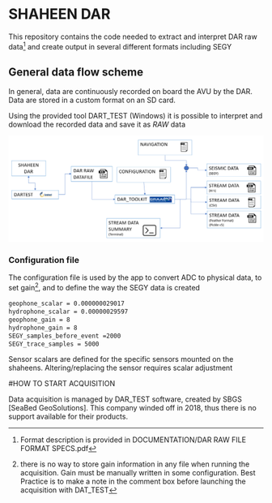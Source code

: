 # SHAHEEN DAR
This repository contains the code needed to extract and interpret DAR raw data[^1] and create output
in several different formats including SEGY

## General data flow scheme
In general, data are continuously recorded on board the AVU by the DAR. Data are stored in a custom format on an SD card.

Using the provided tool DART_TEST (Windows) it is possible to interpret and download the recorded data and save it as _RAW_ data

![sketch](/RES/IMG_00.png)

[^1]: Format description is provided in DOCUMENTATION/DAR RAW FILE FORMAT SPECS.pdf

### Configuration file
The configuration file is used by the app to convert ADC  to physical data, to set gain[^2], and to define the way the SEGY data is created
```
geophone_scalar = 0.000000029017
hydrophone_scalar = 0.00000029597
geophone_gain = 8
hydrophone_gain = 8
SEGY_samples_before_event =2000
SEGY_trace_samples = 5000
```
[^2]: there is no way to store gain information in any file when running the acquisition. Gain must be manually written in some configuration. Best Practice is to make a note in the comment box before launching the acquisition with DAT_TEST

Sensor scalars are defined for the specific sensors mounted on the shaheens. Altering/replacing the sensor requires scalar adjustment

#HOW TO START ACQUISITION

Data acquisition is managed by DAR_TEST software, created by SBGS [SeaBed GeoSolutions]. This company winded off in 2018, thus there is no support available for their products.



